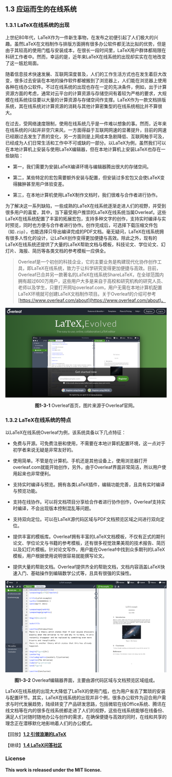 ## 1.3 应运而生的在线系统

### 1.3.1 LaTeX在线系统的出现

上世纪80年代，LaTeX作为一件新生事物，在发布之初便引起了人们极大的兴趣。虽然LaTeX在文档制作与排版方面拥有很多办公软件都无法比拟的优势，但是由于其较高的使用门槛与安装成本，在很长一段时间里，LaTeX用户群体都局限在科研工作者中。然而，幸运的是，近年来LaTeX在线系统的出现却实实在在地改变了这一尴尬局面。

随着信息技术快速发展、互联网深度普及，人们的工作生活方式也在发生着巨大改变，很多过去安装在本地的操作软件都被搬到了浏览器上，人们能在浏览器上使用各种在线办公软件。不过在线系统的出现也存在一定的先决条件，例如，出于计算资源方面的考虑，通常对云平台的计算资源与存储空间有着较为严格的要求，大规模在线系统往往要以大量的计算资源与存储空间作支撑。LaTeX作为一款文档排版系统，其在线系统对计算资源的消耗与其他计算密集型的在线系统相比并不算很大。

在过去，受网络速度限制，使用在线系统几乎是一件难以想象的事。然而，近年来在线系统的兴起并非空穴来风，一方面得益于互联网网速的显著提升，目前的网速已经跟过去发生了质的变化，另一方面则是上网成本急剧降低、互联网触手可及，已经成为人们日常生活和工作中不可或缺的一部分。以LaTeX为例，虽然我们可以在本地计算机上安装与使用LaTeX编辑器，但在本地计算机上安装LaTeX也存在一些缺陷：

- 第一，我们需要为安装LaTeX编译环境与编辑器腾出很大的存储空间。

- 第二，某些特定的宏包需要额外安装与配置，但安装过多宏包又会使LaTeX变得臃肿甚至用户体验变差。

- 第三，在本地计算机使用LaTeX制作文档时，我们很难与合作者进行协作。

为了解决这一系列缺陷，一些成熟的LaTeX在线系统逐渐走进人们的视野，并受到很多用户的喜爱，其中，当下最受用户推崇的LaTeX在线系统当属Overleaf。这些LaTeX在线系统配置了丰富的拓展宏包，支持多种文字的创作，支持实时编译与实时预览，同时也方便与合作者进行协作。创作完成后，可选择下载压缩文件包（如`.zip`），也能选择只导出编译完成的PDF文档。毫无疑问，LaTeX在线系统拥有很多人性化的设计，让LaTeX创作变得更加便捷与高效。除此之外，现有的LaTeX在线系统还提供了大量的LaTeX帮助文档与模板，科技论文、学位论文、幻灯片、海报、简历等各类文档的参考模板一应俱全。

> Overleaf是一个初创的科技企业，它的主要业务是构建现代化协作创作工具，即LaTeX在线系统，致力于让科学研究变得更加便捷与高效。目前，Overleaf已合并另一款著名的LaTeX在线系统ShareLaTeX，在全球范围内拥有超过600万用户，这些用户大多是来自于高校和研究机构的研究人员、老师以及学生，只要打开网址overleaf.com，用户无需在本地计算机配置LaTeX环境就可创建LaTeX文档制作项目。关于Overleaf的介绍可参考[https://www.overleaf.com/about](https://www.overleaf.com/about)。

<p align="center">
<img align="middle" src="docs/latex/chapter-1/graphics/overleaf_webpage.png" width="900" />
</p>

<center><b>图1-3-1</b> Overleaf首页，图片来源于Overleaf官网。</center>


### 1.3.2 LaTeX在线系统的特点

以LaTeX在线系统Overleaf为例，该系统具备以下几点特征：

- 免费与开源。可免费注册和使用，不需要在本地计算机配置环境，这一点对于初学者来说无疑是非常友好的。

- 使用简单。不管是在计算机、手机还是其他设备上，使用浏览器打开overleaf.com就能开始创作，另外，由于Overleaf界面非常简洁，所以用户使用起来也非常便利。

- 支持实时编译与预览。拥有各类LaTeX插件，编辑功能完善，且具有实时编译与预览功能。

- 支持在线协作。可以将文档项目分享给合作者进行协作创作，Overleaf支持实时编译，不会出现版本控制混乱等问题。

- 支持双向定位。可以在LaTeX源代码区域与PDF文档预览区域之间进行双向定位。

- 提供丰富的模板库。Overleaf拥有丰富的LaTeX文档模板，不仅有正式的期刊论文、学位论文与书籍的参考模板，还有很多视觉效果美观的技术报告、简历以及幻灯片模板。针对论文写作，用户能在Overleaf中找到众多期刊的LaTeX模板，用户根据使用说明很容易就能撰写论文。

- 提供大量的帮助文档。Overleaf提供齐全的帮助文档，文档内容涵盖LaTeX快速入门、基础操作到编辑数学公式等，且具有很强的实操性。

<p align="center">
<img align="middle" src="docs/latex/chapter-1/graphics/overleaf_example.png" width="900" />
</p>

<center><b>图1-3-2</b> Overleaf编辑器界面，主要由源代码区域与文档预览区域组成。</center>

LaTeX在线系统的出现大大降低了LaTeX的使用门槛，也为用户省去了繁琐的安装与配置环节。其实，LaTeX在线系统的出现并非个例，很多办公软件为迎合用户需求与时代发展趋势，陆续转变了产品研发思路，包括微软在线Office系统、腾讯在线文档等在内的很多在线系统都走进了人们的视野，这些在线系统能够在线备份、满足人们对随时随地办公与创作的需求，在确保便捷与高效的同时，在线和共享的理念正在潜移默化地影响着人们的办公模式。


【回放】[**1.2 引领浪潮的LaTeX**](https://nbviewer.jupyter.org/github/xinychen/latex-cookbook/blob/main/chapter-1/section2.ipynb)

【继续】[**1.4 LaTeX问答社区**](https://nbviewer.jupyter.org/github/xinychen/latex-cookbook/blob/main/chapter-1/section4.ipynb)

### License

<div class="alert alert-block alert-danger">
<b>This work is released under the MIT license.</b>
</div>

